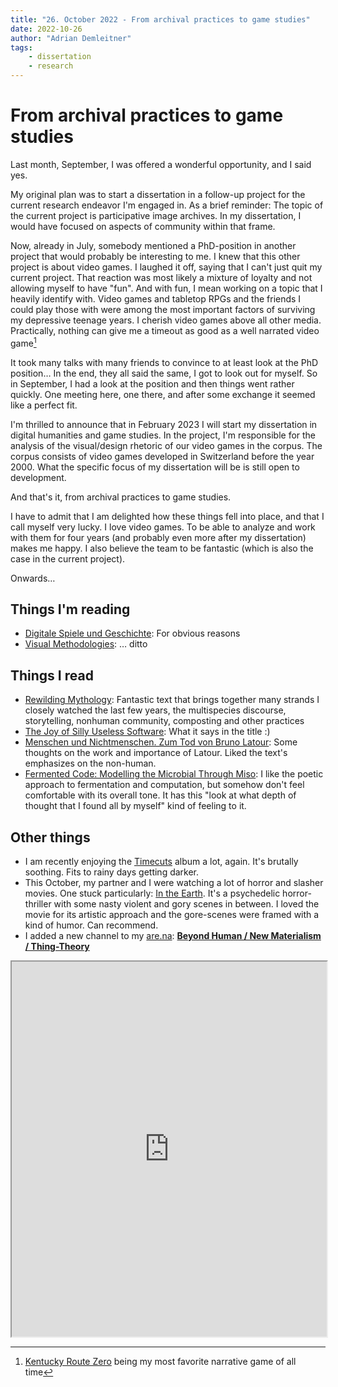 ```yaml
---
title: "26. October 2022 - From archival practices to game studies"
date: 2022-10-26
author: "Adrian Demleitner"
tags:
	- dissertation
	- research
---
```

# From archival practices to game studies
Last month, September, I was offered a wonderful opportunity, and I said yes.

My original plan was to start a dissertation in a follow-up project for the current research endeavor I'm engaged in. As a brief reminder: The topic of the current project is participative image archives. In my dissertation, I would have focused on aspects of community within that frame.

Now, already in July, somebody mentioned a PhD-position in another project that would probably be interesting to me. I knew that this other project is about video games. I laughed it off, saying that I can't just quit my current project. That reaction was most likely a mixture of loyalty and not allowing myself to have "fun". And with fun, I mean working on a topic that I heavily identify with. Video games and tabletop RPGs and the friends I could play those with were among the most important factors of surviving my depressive teenage years. I cherish video games above all other media. Practically, nothing can give me a timeout as good as a well narrated video game[^1]

It took many talks with many friends to convince to at least look at the PhD position… In the end, they all said the same, I got to look out for myself. So in September, I had a look at the position and then things went rather quickly. One meeting here, one there, and after some exchange it seemed like a perfect fit.

I'm thrilled to announce that in February 2023 I will start my dissertation in digital humanities and game studies. In the project, I'm responsible for the analysis of the visual/design rhetoric of our video games in the corpus. The corpus consists of video games developed in Switzerland before the year 2000. What the specific focus of my dissertation will be is still open to development.

And that's it, from archival practices to game studies.

I have to admit that I am delighted how these things fell into place, and that I call myself very lucky. I love video games. To be able to analyze and work with them for four years (and probably even more after my dissertation) makes me happy. I also believe the team to be fantastic (which is also the case in the current project). 

Onwards…

## Things I'm reading
- [Digitale Spiele und Geschichte](https://www.bpb.de/themen/kultur/digitale-spiele/504552/digitale-spiele-geschichte-und-erinnerungskultur/): For obvious reasons
- [Visual Methodologies](https://uk.sagepub.com/en-gb/eur/visual-methodologies/book249907): … ditto

## Things I read
- [Rewilding Mythology](https://atmos.earth/rewilding-mythology-mythmaking-climate-collapse/): Fantastic text that brings together many strands I closely watched the last few years, the multispecies discourse, storytelling, nonhuman community, composting and other practices
- [The Joy of Silly Useless Software](http://www.nathalielawhead.com/candybox/the-joy-of-silly-useless-software): What it says in the title :)
- [Menschen und Nichtmenschen. Zum Tod von Bruno Latour](https://geschichtedergegenwart.ch/menschen-und-nichtmenschen-zum-tod-von-bruno-latour/): Some thoughts on the work and importance of Latour. Liked the text's emphasizes on the non-human.
- [Fermented Code: Modelling the Microbial Through Miso](https://www.serpentinegalleries.org/art-and-ideas/fermented-code-modelling-the-microbial-through-miso/): I like the poetic approach to fermentation and computation, but somehow don't feel comfortable with its overall tone. It has this "look at what depth of thought that I found all by myself" kind of feeling to it.

## Other things
- I am recently enjoying the [Timecuts](https://whitelabrecs.bandcamp.com/album/timecuts) album a lot, again. It's brutally soothing. Fits to rainy days getting darker.
- This October, my partner and I were watching a lot of horror and slasher movies. One stuck particularly: [In the Earth](https://www.youtube.com/watch?v=3Lqkfo7IymU). It's a psychedelic horror-thriller with some nasty violent and gory scenes in between. I loved the movie for its artistic approach and the gore-scenes were framed with a kind of humor. Can recommend.
- I added a new channel to my [are.na](https://www.are.na/adrian-demleitner): **[Beyond Human / New Materialism / Thing-Theory](https://www.are.na/adrian-demleitner/beyond-human-new-materialism-thing-theory)**

<iframe src="https://www.are.na/adrian-demleitner/beyond-human-new-materialism-thing-theory" style="width: 100%; height: 600px;"></iframe>

[^1]: [Kentucky Route Zero](http://kentuckyroutezero.com/) being my most favorite narrative game of all time